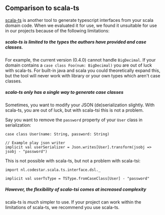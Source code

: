 ## Comparison to scala-ts

[scala-ts](https://github.com/miloszpp/scala-ts) is another tool to generate typescript interfaces from your scala domain code.
When we evaluated it for use, we found it unsuitable for use in our projects because of the following limitations:

##### scala-ts is limited to the types the authors have provided and case classes.

For example, the current version (0.4.0) cannot handle `BigDecimal`.
If your domain contains a `case class Foo(num: BigDecimal)` you are out of luck with scala-ts.
For built-in java and scala you could theoretically expand this, but the tool will never work with library or your own types which aren't case classes. 

##### scala-ts only has a single way to generate case classes

Sometimes, you want to modify your JSON (de)serialization slightly.
With scala-ts, you are out of luck, but with scala-tsi this is not a problem.

Say you want to remove the `password` property of your `User` class in serialization:
```
case class User(name: String, password: String)

// Example play json writer
implicit val userSerializer = Json.writes[User].transform(jsobj => jsobj - "password")
```

This is not possible with scala-ts, but not a problem with scala-tsi:

```
import nl.codestar.scala.ts.interface.dsl._

implicit val userTsType = TSType.fromCaseClass[User] - "password"
```

##### However, the flexibility of scala-tsi comes at increased complexity

scala-ts is *much* simpler to use.
If your project can work within the limitations of scala-ts, we recommend you use scala-ts.
